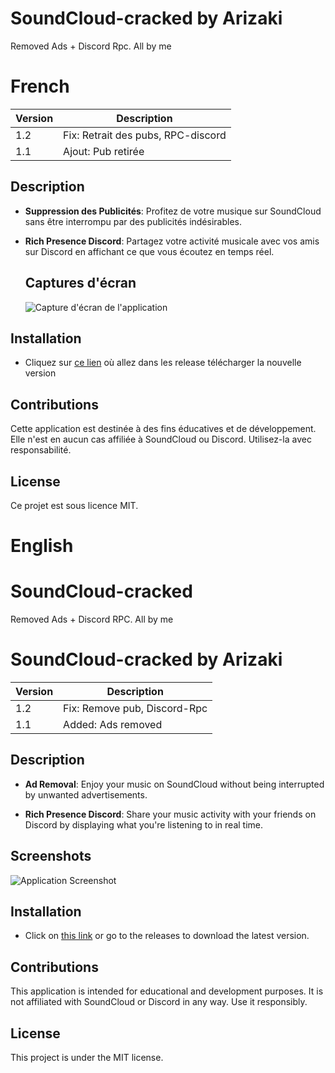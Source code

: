 # SoundCloud-cracked by Arizaki
Removed Ads + Discord Rpc. All by me

# French

| Version | Description |
|---------|-------------|
| 1.2   |Fix: Retrait des pubs, RPC-discord|
| 1.1   | Ajout: Pub retirée |


## Description

- **Suppression des Publicités**: Profitez de votre musique sur SoundCloud sans être interrompu par des publicités indésirables.

- **Rich Presence Discord**: Partagez votre activité musicale avec vos amis sur Discord en affichant ce que vous écoutez en temps réel.

  ## Captures d'écran

  ![Capture d'écran de l'application](https://cdn.discordapp.com/attachments/820414830543634442/1144279186782044241/image.png)

  
## Installation

- Cliquez sur [ce lien](https://github.com/ArizakiDev/SoundCloud-cracked/releases/download/1.0/soundcloud.By.Arizaki.exe) où allez dans les release télécharger la nouvelle version

  
## Contributions

Cette application est destinée à des fins éducatives et de développement. Elle n'est en aucun cas affiliée à SoundCloud ou Discord. Utilisez-la avec responsabilité.


## License

Ce projet est sous licence MIT.

# English

# SoundCloud-cracked
Removed Ads + Discord RPC. All by me

# SoundCloud-cracked by Arizaki

| Version | Description |
|---------|-------------|
| 1.2     |Fix: Remove pub, Discord-Rpc|
| 1.1     | Added: Ads removed |

## Description

- **Ad Removal**: Enjoy your music on SoundCloud without being interrupted by unwanted advertisements.

- **Rich Presence Discord**: Share your music activity with your friends on Discord by displaying what you're listening to in real time.

## Screenshots

![Application Screenshot](https://cdn.discordapp.com/attachments/820414830543634442/1144279186782044241/image.png)

## Installation

- Click on [this link](https://github.com/ArizakiDev/SoundCloud-cracked/releases/download/1.0/soundcloud.By.Arizaki.exe) or go to the releases to download the latest version.

## Contributions

This application is intended for educational and development purposes. It is not affiliated with SoundCloud or Discord in any way. Use it responsibly.

## License

This project is under the MIT license.
